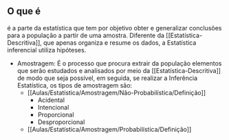 ## O que é

é a parte da estatística que tem por objetivo obter e generalizar conclusões para a população a partir de uma amostra.
Diferente da [[Estatística-Descritiva]], que apenas organiza e resume os dados, a Estatística inferencial utiliza hipóteses.

- Amostragem: É o processo que procura extrair da população elementos que serão estudados e analisados por meio da [[Estatística-Descritiva]] de modo que seja possível, em seguida, se realizar a Inferência Estatística, os tipos de amostragem são:
	- [[Aulas/Estatística/Amostragem/Não-Probabilística/Definição]] 
		- Acidental
		- Intencional
		- Proporcional
		- Desproporcional
	- [[Aulas/Estatística/Amostragem/Probabilística/Definição]]